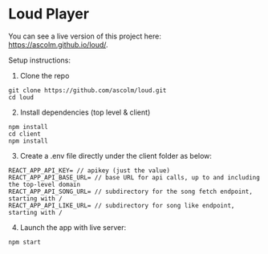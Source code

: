 # Loud Player

You can see a live version of this project here: https://ascolm.github.io/loud/.

Setup instructions:

1. Clone the repo
```
git clone https://github.com/ascolm/loud.git
cd loud
```

2. Install dependencies (top level & client)
```
npm install
cd client
npm install
```

3. Create a .env file directly under the client folder as below:
```
REACT_APP_API_KEY= // apikey (just the value)
REACT_APP_API_BASE_URL= // base URL for api calls, up to and including the top-level domain
REACT_APP_API_SONG_URL= // subdirectory for the song fetch endpoint, starting with /
REACT_APP_API_LIKE_URL= // subdirectory for song like endpoint, starting with /
```

4. Launch the app with live server:
```
npm start
```
